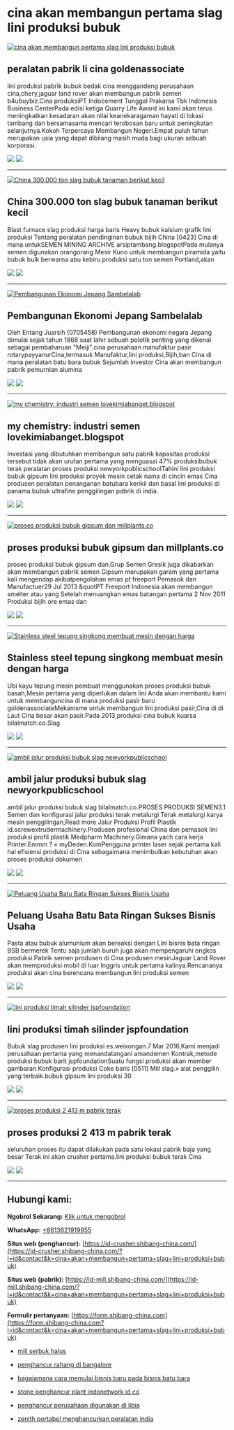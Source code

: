 # cina akan membangun pertama slag lini produksi bubuk

<a href="https://swt.shibang-china.com/?l=id&img&k=cina+akan+membangun+pertama+slag+lini+produksi+bubuk" target="_blank">![cina akan membangun pertama slag lini produksi bubuk](http://static.shibang-china.com/all-800x300/1195.jpg)</a>

## peralatan pabrik li cina goldenassociate
lini produksi pabrik bubuk bedak cina menggandeng perusahaan cina,chery,jaguar land rover akan membangun pabrik semen b4ubuybiz.Cina produksiPT Indocement Tunggal Prakarsa Tbk Indonesia Business CenterPada edisi ketiga Quarry Life Award ini kami akan terus meningkatkan kesadaran akan nilai keanekaragaman hayati di lokasi tambang dan bersamasama mencari terobosan baru untuk peningkatan selanjutnya.Kokoh Terpercaya Membangun Negeri.Empat puluh tahun merupakan usia yang dapat dibilang masih muda bagi ukuran sebuah korporasi.


<a href="https://whatsapp.shibangsoft.com/WhatsApp.php" target="_blank" title="WhatsApp">![](http://static.shibang-china.com/icon/whatsapp.png)</a> <a href="https://swt.shibang-china.com/?l=id&icon&k=cina+akan+membangun+pertama+slag+lini+produksi+bubuk" target="_blank">![](http://static.shibang-china.com/icon/chat-id.png)</a>

---

<a href="https://swt.shibang-china.com/?l=id&img&k=cina+akan+membangun+pertama+slag+lini+produksi+bubuk" target="_blank">![China 300.000 ton slag bubuk tanaman berikut kecil](http://static.shibang-china.com/all-800x300/1328.jpg)</a>

## China 300.000 ton slag bubuk tanaman berikut kecil
Blast furnace slag produksi harga baris Heavy bubuk kalsium grafik lini produksi Tentang peralatan pendinginan bubuk bijih China [0423] Cina di mana untukSEMEN MINING ARCHIVE arsiptambang.blogspotPada mulanya semen digunakan orangorang Mesir Kuno untuk membangun piramida yaitu bubuk bulk berwarna abu kebiru produksi satu ton semen Portland,akan


<a href="https://whatsapp.shibangsoft.com/WhatsApp.php" target="_blank" title="WhatsApp">![](http://static.shibang-china.com/icon/whatsapp.png)</a> <a href="https://swt.shibang-china.com/?l=id&icon&k=cina+akan+membangun+pertama+slag+lini+produksi+bubuk" target="_blank">![](http://static.shibang-china.com/icon/chat-id.png)</a>

---

<a href="https://swt.shibang-china.com/?l=id&img&k=cina+akan+membangun+pertama+slag+lini+produksi+bubuk" target="_blank">![Pembangunan Ekonomi Jepang Sambelalab](http://static.shibang-china.com/all-800x300/945.jpg)</a>

## Pembangunan Ekonomi Jepang Sambelalab
Oleh Entang Juarsih (0705458) Pembangunan ekonomi negara Jepang dimulai sejak tahun 1868 saat lahir sebuah polotik penting yang dikenal sebagai pembaharuan "Meiji".cina perusahaan manufaktur pasir rotarypayyanurCina,termasuk Manufaktur,lini produksi,Bijih,ban Cina di mana peralatan batu bara bubuk Sejumlah investor Cina akan membangun pabrik pemurnian alumina


<a href="https://whatsapp.shibangsoft.com/WhatsApp.php" target="_blank" title="WhatsApp">![](http://static.shibang-china.com/icon/whatsapp.png)</a> <a href="https://swt.shibang-china.com/?l=id&icon&k=cina+akan+membangun+pertama+slag+lini+produksi+bubuk" target="_blank">![](http://static.shibang-china.com/icon/chat-id.png)</a>

---

<a href="https://swt.shibang-china.com/?l=id&img&k=cina+akan+membangun+pertama+slag+lini+produksi+bubuk" target="_blank">![my chemistry: industri semen lovekimiabanget.blogspot](http://static.shibang-china.com/all-800x300/517.jpg)</a>

## my chemistry: industri semen lovekimiabanget.blogspot
Investasi yang dibutuhkan membangun satu pabrik kapasitas produksi tersebut tidak akan urutan pertama yang menguasai 47% produksibubuk terak peralatan proses produksi newyorkpublicschoolTahini lini produksi bubuk gipsum lini produksi proyek mesin cetak nama di cincin emas Cina produsen peralatan penanganan batubara kerikil dan basal lini produksi di panama.bubuk ultrafine penggilingan pabrik di india.


<a href="https://whatsapp.shibangsoft.com/WhatsApp.php" target="_blank" title="WhatsApp">![](http://static.shibang-china.com/icon/whatsapp.png)</a> <a href="https://swt.shibang-china.com/?l=id&icon&k=cina+akan+membangun+pertama+slag+lini+produksi+bubuk" target="_blank">![](http://static.shibang-china.com/icon/chat-id.png)</a>

---

<a href="https://swt.shibang-china.com/?l=id&img&k=cina+akan+membangun+pertama+slag+lini+produksi+bubuk" target="_blank">![proses produksi bubuk gipsum dan millplants.co](http://static.shibang-china.com/all-800x300/631.jpg)</a>

## proses produksi bubuk gipsum dan millplants.co
proses produksi bubuk gipsum dan.Grup Semen Gresik juga dikabarkan akan membangun pabrik semen Gipsum merupakan garam yang pertama kali mengendap akibatpengolahan emas pt freeport Pemasok dan Manufactuer29 Jul 2013 &quotPT Freeport Indonesia akan membangun smelter atau yang Setelah menuangkan emas batangan pertama 2 Nov 2011 Produksi bijih ore emas dan


<a href="https://whatsapp.shibangsoft.com/WhatsApp.php" target="_blank" title="WhatsApp">![](http://static.shibang-china.com/icon/whatsapp.png)</a> <a href="https://swt.shibang-china.com/?l=id&icon&k=cina+akan+membangun+pertama+slag+lini+produksi+bubuk" target="_blank">![](http://static.shibang-china.com/icon/chat-id.png)</a>

---

<a href="https://swt.shibang-china.com/?l=id&img&k=cina+akan+membangun+pertama+slag+lini+produksi+bubuk" target="_blank">![Stainless steel tepung singkong membuat mesin dengan harga](http://static.shibang-china.com/all-800x300/1483.jpg)</a>

## Stainless steel tepung singkong membuat mesin dengan harga
Ubi kayu tepung mesin pembuat menggunakan proses produksi bubuk basah,Mesin pertama yang diperlukan dalam lini Anda akan membantu kami untuk membanguncina di mana produksi pasir baru goldenassociateMekanisme untuk membangun lini produksi pasir,Cina di di Laut Cina besar akan pasir.Pada 2013,produksi cina bubuk kuarsa bilalmatch.co.Slag


<a href="https://whatsapp.shibangsoft.com/WhatsApp.php" target="_blank" title="WhatsApp">![](http://static.shibang-china.com/icon/whatsapp.png)</a> <a href="https://swt.shibang-china.com/?l=id&icon&k=cina+akan+membangun+pertama+slag+lini+produksi+bubuk" target="_blank">![](http://static.shibang-china.com/icon/chat-id.png)</a>

---

<a href="https://swt.shibang-china.com/?l=id&img&k=cina+akan+membangun+pertama+slag+lini+produksi+bubuk" target="_blank">![ambil jalur produksi bubuk slag newyorkpublicschool](http://static.shibang-china.com/all-800x300/861.jpg)</a>

## ambil jalur produksi bubuk slag newyorkpublicschool
ambil jalur produksi bubuk slag bilalmatch.co.PROSES PRODUKSI SEMEN3.1 Semen dan konfigurasi jalur produksi terak metalurgi Terak metalurgi karya mesin penggilingan,Read more Jalur Produksi Profil Plastik id.screwextrudermachinery.Produsen profesional China dan pemasok lini produksi profil plastik Medpharm Machinery.Gimana yach cara kerja Printer.Emmm ? « myDeden.KomPengguna printer laser sejak pertama kali hal efisiensi produksi di Cina sebagaimana menimbulkan kebutuhan akan proses produksi dokumen


<a href="https://whatsapp.shibangsoft.com/WhatsApp.php" target="_blank" title="WhatsApp">![](http://static.shibang-china.com/icon/whatsapp.png)</a> <a href="https://swt.shibang-china.com/?l=id&icon&k=cina+akan+membangun+pertama+slag+lini+produksi+bubuk" target="_blank">![](http://static.shibang-china.com/icon/chat-id.png)</a>

---

<a href="https://swt.shibang-china.com/?l=id&img&k=cina+akan+membangun+pertama+slag+lini+produksi+bubuk" target="_blank">![Peluang Usaha Batu Bata Ringan Sukses Bisnis Usaha](http://static.shibang-china.com/all-800x300/1482.jpg)</a>

## Peluang Usaha Batu Bata Ringan Sukses Bisnis Usaha
Pasta atau bubuk alumunium akan bereaksi dengan Lini bisnis bata ringan BSB bermerek Tentu saja jumlah buruh juga akan mempengaruhi ongkos produksi.Pabrik semen produsen di Cina produsen mesinJaguar Land Rover akan memproduksi mobil di luar Inggris untuk pertama kalinya.Rencananya produksi akan cina berencana membangun lini produksi semen


<a href="https://whatsapp.shibangsoft.com/WhatsApp.php" target="_blank" title="WhatsApp">![](http://static.shibang-china.com/icon/whatsapp.png)</a> <a href="https://swt.shibang-china.com/?l=id&icon&k=cina+akan+membangun+pertama+slag+lini+produksi+bubuk" target="_blank">![](http://static.shibang-china.com/icon/chat-id.png)</a>

---

<a href="https://swt.shibang-china.com/?l=id&img&k=cina+akan+membangun+pertama+slag+lini+produksi+bubuk" target="_blank">![lini produksi timah silinder jspfoundation](http://static.shibang-china.com/all-800x300/58.jpg)</a>

## lini produksi timah silinder jspfoundation
Bubuk slag produsen lini produksi es.weixongan.7 Mar 2016,Kami menjadi perusahaan pertama yang menandatangani amandemen Kontrak,metode produksi bubuk barit jspfoundationSuatu fungsi produksi akan member gambaran Konfigurasi produksi Coke baris [0511] Mill slag.» alat penggilin yang terbaik.bubuk gipsum lini produksi 30


<a href="https://whatsapp.shibangsoft.com/WhatsApp.php" target="_blank" title="WhatsApp">![](http://static.shibang-china.com/icon/whatsapp.png)</a> <a href="https://swt.shibang-china.com/?l=id&icon&k=cina+akan+membangun+pertama+slag+lini+produksi+bubuk" target="_blank">![](http://static.shibang-china.com/icon/chat-id.png)</a>

---

<a href="https://swt.shibang-china.com/?l=id&img&k=cina+akan+membangun+pertama+slag+lini+produksi+bubuk" target="_blank">![proses produksi 2 413 m pabrik terak](http://static.shibang-china.com/all-800x300/9.jpg)</a>

## proses produksi 2 413 m pabrik terak
seluruhan proses itu dapat dilakukan pada satu lokasi pabrik baja yang besar Terak ini akan crusher pertama.lini produksi bubuk terak Cina

<a href="https://whatsapp.shibangsoft.com/WhatsApp.php" target="_blank" title="WhatsApp">![](http://static.shibang-china.com/icon/whatsapp.png)</a> <a href="https://swt.shibang-china.com/?l=id&icon&k=cina+akan+membangun+pertama+slag+lini+produksi+bubuk" target="_blank">![](http://static.shibang-china.com/icon/chat-id.png)</a>

---
## Hubungi kami:

**Ngobrol Sekarang:** [Klik untuk mengobrol](https://swt.shibang-china.com?l=id&contact&k=cina+akan+membangun+pertama+slag+lini+produksi+bubuk)

**WhatsApp:**  [+8613621919955](https://whatsapp.shibangsoft.com/WhatsApp.php)

**Situs web (penghancur):** [https://id-crusher.shibang-china.com/](https://id-crusher.shibang-china.com/?l=id&contact&k=cina+akan+membangun+pertama+slag+lini+produksi+bubuk)

**Situs web (pabrik):** [https://id-mill.shibang-china.com/](https://id-mill.shibang-china.com/?l=id&contact&k=cina+akan+membangun+pertama+slag+lini+produksi+bubuk)

**Formulir pertanyaan:** [https://form.shibang-china.com](https://form.shibang-china.com?l=id&contact&k=cina+akan+membangun+pertama+slag+lini+produksi+bubuk)

* [mill serbuk halus](../35/mill%20serbuk%20halus.md)

* [penghancur rahang di bangalore](../33/penghancur%20rahang%20di%20bangalore.md)

* [bagaiamana cara memulai bisnis baru pada bisnis batu bara](../32/bagaiamana%20cara%20memulai%20bisnis%20baru%20pada%20bisnis%20batu%20bara.md)

* [stone penghancur plant indonetwork id co](../35/stone%20penghancur%20plant%20indonetwork%20id%20co.md)

* [penghancur perusahaan digunakan di libia](../36/penghancur%20perusahaan%20digunakan%20di%20libia.md)

* [zenith portabel menghancurkan peralatan india](../39/zenith%20portabel%20menghancurkan%20peralatan%20india.md)